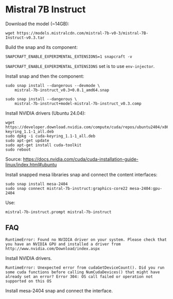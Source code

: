 # Mistral 7B Instruct

Download the model (~14GB):
```shell
wget https://models.mistralcdn.com/mistral-7b-v0-3/mistral-7B-Instruct-v0.3.tar
```

Build the snap and its component:
```shell
SNAPCRAFT_ENABLE_EXPERIMENTAL_EXTENSIONS=1 snapcraft -v
```
`SNAPCRAFT_ENABLE_EXPERIMENTAL_EXTENSIONS` set is to use `env-injector`. 

Install snap and then the component: 
```shell
sudo snap install --dangerous --devmode \
    mistral-7b-instruct_v0.3+0.0.1_amd64.snap

sudo snap install --dangerous \
    mistral-7b-instruct+model-mistral-7b-instruct_v0.3.comp
```

Install NVIDIA drivers (Ubuntu 24.04):
```shell
wget https://developer.download.nvidia.com/compute/cuda/repos/ubuntu2404/x86_64/cuda-keyring_1.1-1_all.deb
sudo dpkg -i cuda-keyring_1.1-1_all.deb
sudo apt-get update
sudo apt-get install cuda-toolkit
sudo reboot
```
Source: https://docs.nvidia.com/cuda/cuda-installation-guide-linux/index.html#ubuntu

Install snapped mesa libraries snap and connect the content interfaces:
```shell
sudo snap install mesa-2404
sudo snap connect mistral-7b-instruct:graphics-core22 mesa-2404:gpu-2404
```

Use:
```shell
mistral-7b-instruct.prompt mistral-7b-instruct
```

## FAQ
```
RuntimeError: Found no NVIDIA driver on your system. Please check that you have an NVIDIA GPU and installed a driver from http://www.nvidia.com/Download/index.aspx
```
Install NVIDIA drivers.


```
RuntimeError: Unexpected error from cudaGetDeviceCount(). Did you run some cuda functions before calling NumCudaDevices() that might have already set an error? Error 304: OS call failed or operation not supported on this OS
```
Install mesa-2404 snap and connect the interface.
